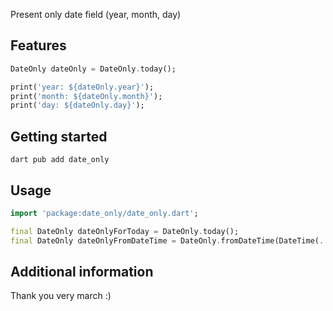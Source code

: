 <!-- 
This README describes the package. If you publish this package to pub.dev,
this README's contents appear on the landing page for your package.

For information about how to write a good package README, see the guide for
[writing package pages](https://dart.dev/guides/libraries/writing-package-pages). 

For general information about developing packages, see the Dart guide for
[creating packages](https://dart.dev/guides/libraries/create-library-packages)
and the Flutter guide for
[developing packages and plugins](https://flutter.dev/developing-packages). 
-->

Present only date field (year, month, day)

## Features

```dart
DateOnly dateOnly = DateOnly.today();

print('year: ${dateOnly.year}');
print('month: ${dateOnly.month}');
print('day: ${dateOnly.day}');
```
## Getting started

```shell
dart pub add date_only
```

## Usage

```dart
import 'package:date_only/date_only.dart';

final DateOnly dateOnlyForToday = DateOnly.today();
final DateOnly dateOnlyFromDateTime = DateOnly.fromDateTime(DateTime(...));
```

## Additional information

Thank you very march :)